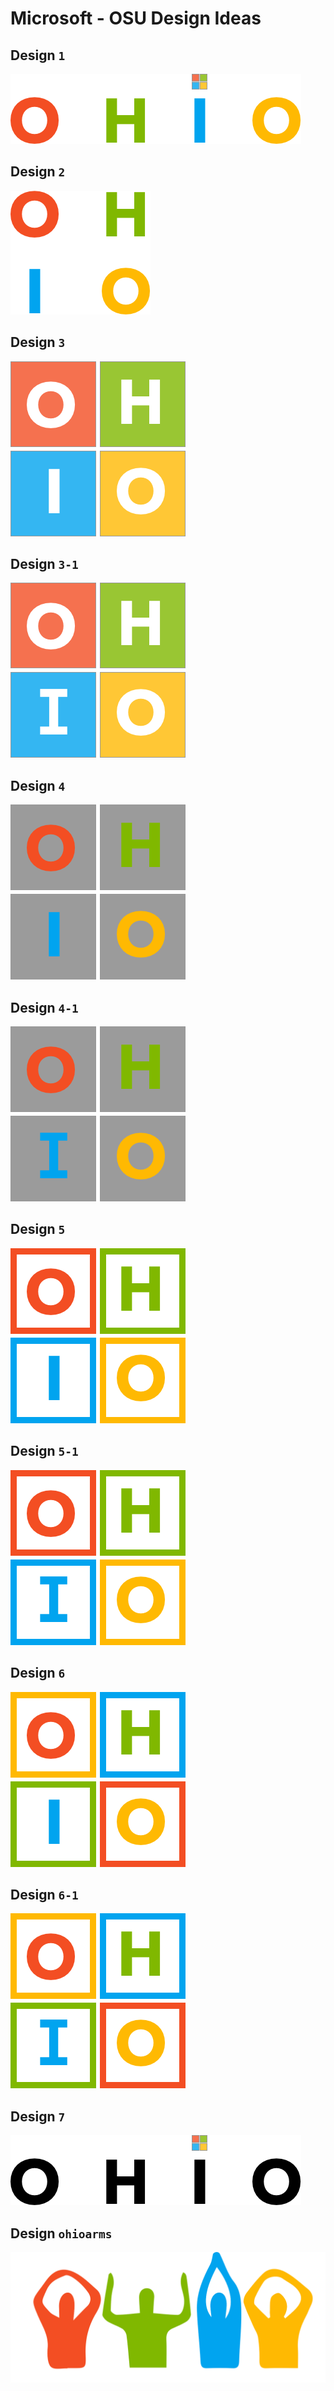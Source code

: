# Microsoft - OSU Design Ideas


## Design `1`

![](./images/1.png)

## Design `2`

![](./images/2.png)

## Design `3`

![](./images/3.png)

## Design `3-1`

![](./images/3-1.png)

## Design `4`

![](./images/4.png)

## Design `4-1`

![](./images/4-1.png)

## Design `5`

![](./images/5.png)

## Design `5-1`

![](./images/5-1.png)

## Design `6`

![](./images/6.png)

## Design `6-1`

![](./images/6-1.png)

## Design `7`

![](./images/7.png)

## Design `ohioarms`

![](./images/ohioarms.png)